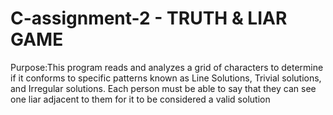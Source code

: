# C-assignment-2 - TRUTH & LIAR GAME
Purpose:This program reads and analyzes a grid of characters to determine if it                                                        conforms to specific patterns known as Line Solutions, Trivial solutions, and Irregular                                                 solutions. Each person must be able to say that they can see one liar adjacent to them for it to be considered a valid solution
